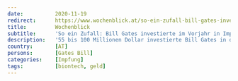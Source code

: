 ```yaml
---
date:          2020-11-19
redirect:      https://www.wochenblick.at/so-ein-zufall-bill-gates-investierte-im-vorjahr-in-impfstoff-firma-biontech/
title:         Wochenblick
subtitle:      'So ein Zufall: Bill Gates investierte im Vorjahr in Impfstoff-Firma Biontech'
description:   '55 bis 100 Millionen Dollar investierte Bill Gates in den Impfstoff-Hersteller Biontech. Im kommenden Jahr werden 4 Milliarden Gewinn erwartet.'
country:       [AT]
persons:       [Gates Bill]
categories:    [Impfung]
tags:          [biontech, geld]
---
```

